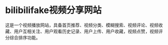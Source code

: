 # bilibilifake视频分享网站

这是一个视频播放网站，具备首页推荐、视频分类、模糊搜索、视频评论、视频收藏、用户互相关注、用户观看历史记录、用户上传、用户收藏，视频点赞，视频评分综合排序功能。